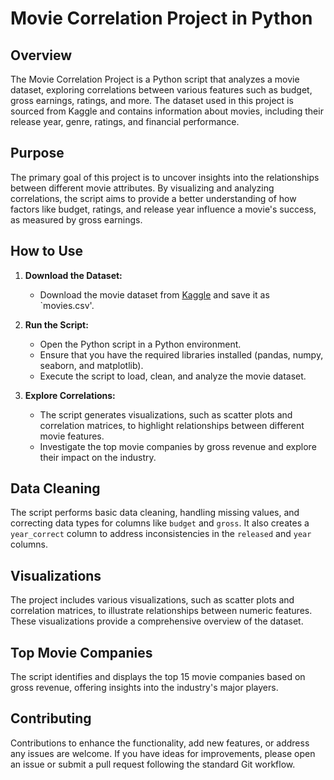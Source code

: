# Movie Correlation Project in Python

## Overview

The Movie Correlation Project is a Python script that analyzes a movie dataset, exploring correlations between various features such as budget, gross earnings, ratings, and more. The dataset used in this project is sourced from Kaggle and contains information about movies, including their release year, genre, ratings, and financial performance.

## Purpose

The primary goal of this project is to uncover insights into the relationships between different movie attributes. By visualizing and analyzing correlations, the script aims to provide a better understanding of how factors like budget, ratings, and release year influence a movie's success, as measured by gross earnings.

## How to Use

1. **Download the Dataset:**
   - Download the movie dataset from [Kaggle](https://www.kaggle.com/danielgrijalvas/movies) and save it as `movies.csv'.

2. **Run the Script:**
   - Open the Python script in a Python environment.
   - Ensure that you have the required libraries installed (pandas, numpy, seaborn, and matplotlib).
   - Execute the script to load, clean, and analyze the movie dataset.

3. **Explore Correlations:**
   - The script generates visualizations, such as scatter plots and correlation matrices, to highlight relationships between different movie features.
   - Investigate the top movie companies by gross revenue and explore their impact on the industry.

## Data Cleaning

The script performs basic data cleaning, handling missing values, and correcting data types for columns like `budget` and `gross`. It also creates a `year_correct` column to address inconsistencies in the `released` and `year` columns.

## Visualizations

The project includes various visualizations, such as scatter plots and correlation matrices, to illustrate relationships between numeric features. These visualizations provide a comprehensive overview of the dataset.

## Top Movie Companies

The script identifies and displays the top 15 movie companies based on gross revenue, offering insights into the industry's major players.

## Contributing

Contributions to enhance the functionality, add new features, or address any issues are welcome. If you have ideas for improvements, please open an issue or submit a pull request following the standard Git workflow.
